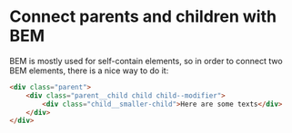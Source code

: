 # Connect parents and children with BEM

BEM is mostly used for self-contain elements, so in order to connect two BEM elements, there is a nice way to do it:

```html
<div class="parent">
    <div class="parent__child child child--modifier">
        <div class="child__smaller-child">Here are some texts</div>
    </div>
</div>
```
